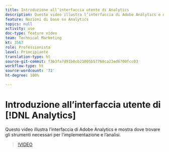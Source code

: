 ```yaml
---
title: Introduzione all’interfaccia utente di Analytics
description: Questo video illustra l’interfaccia di Adobe Analytics e mostra dove trovare gli strumenti necessari per l’implementazione e l’analisi.
feature: Nozioni di base su Analytics
topics: null
activity: use
doc-type: feature video
team: Technical Marketing
kt: 3567
role: Professionista
level: Principiante
translation-type: ht
source-git-commit: f3b3fa7d91b0cb21005b57768ca23ed6700fcc03
workflow-type: ht
source-wordcount: '72'
ht-degree: 100%

---
```



# Introduzione all’interfaccia utente di [!DNL Analytics]

Questo video illustra l’interfaccia di Adobe Analytics e mostra dove trovare gli strumenti necessari per l’implementazione e l’analisi.

>[!VIDEO](https://video.tv.adobe.com/v/28748/?quality=12)
